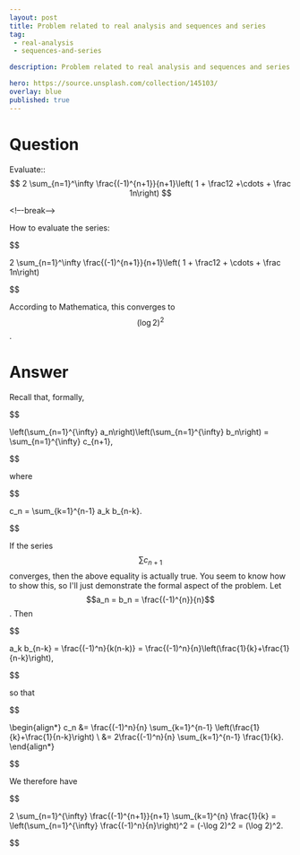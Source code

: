 ```yaml
---
layout: post
title: Problem related to real analysis and sequences and series
tag:
 - real-analysis
 - sequences-and-series

description: Problem related to real analysis and sequences and series

hero: https://source.unsplash.com/collection/145103/
overlay: blue 
published: true
---
```


# Question 

Evaluate:: $$ 2 \sum_{n=1}^\infty \frac{(-1)^{n+1}}{n+1}\left( 1 + \frac12 +\cdots + \frac 1n\right) $$

<!–-break-–>


How to evaluate the series:


$$

  2 \sum_{n=1}^\infty \frac{(-1)^{n+1}}{n+1}\left( 1 + \frac12 + \cdots + \frac 1n\right) 

$$


According to Mathematica, this converges to $$ (\log 2)^2 $$.

# Answer 


Recall that, formally,


$$


\left(\sum_{n=1}^{\infty} a_n\right)\left(\sum_{n=1}^{\infty} b_n\right) = \sum_{n=1}^{\infty} c_{n+1},

$$


where


$$


c_n = \sum_{k=1}^{n-1} a_k b_{n-k}.


$$


If the series $$\sum c_{n+1}$$ converges, then the above equality is actually true.  You seem to know how to show this, so I'll just demonstrate the formal aspect of the problem.
Let $$a_n = b_n = \frac{(-1)^{n}}{n}$$.  Then


$$


a_k b_{n-k} = \frac{(-1)^n}{k(n-k)} = \frac{(-1)^n}{n}\left(\frac{1}{k}+\frac{1}{n-k}\right),


$$


so that


$$


\begin{align*}
c_n &= \frac{(-1)^n}{n} \sum_{k=1}^{n-1} \left(\frac{1}{k}+\frac{1}{n-k}\right) \\
&= 2\frac{(-1)^n}{n} \sum_{k=1}^{n-1} \frac{1}{k}.
\end{align*}


$$


We therefore have


$$


2 \sum_{n=1}^{\infty} \frac{(-1)^{n+1}}{n+1} \sum_{k=1}^{n} \frac{1}{k} = \left(\sum_{n=1}^{\infty} \frac{(-1)^n}{n}\right)^2 = (-\log 2)^2 = (\log 2)^2.


$$



